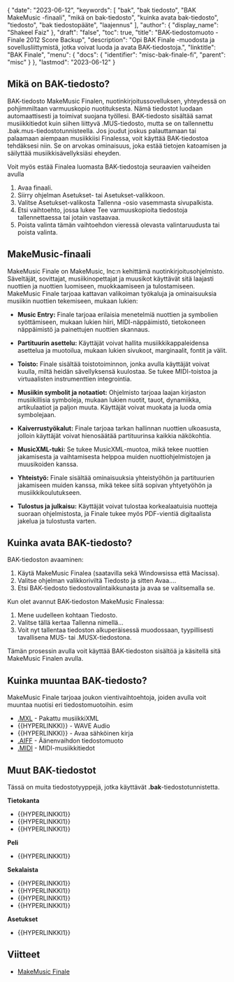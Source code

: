 {
  "date": "2023-06-12",
  "keywords": [
"bak",
"bak tiedosto",
"BAK MakeMusic -finaali",
"mikä on bak-tiedosto",
"kuinka avata bak-tiedosto",
"tiedosto",
"bak tiedostopääte",
"laajennus"
],
  "author": {
    "display_name": "Shakeel Faiz"
},
  "draft": "false",
  "toc": true,
  "title": "BAK-tiedostomuoto - Finale 2012 Score Backup",
  "description": "Opi BAK Finale -muodosta ja sovellusliittymistä, jotka voivat luoda ja avata BAK-tiedostoja.",
  "linktitle": "BAK Finale",
  "menu": {
    "docs": {
      "identifier": "misc-bak-finale-fi",
      "parent": "misc"
}
},
  "lastmod": "2023-06-12"
}

## Mikä on BAK-tiedosto?

BAK-tiedosto MakeMusic Finalen, nuotinkirjoitussovelluksen, yhteydessä on pohjimmiltaan varmuuskopio nuotituksesta. Nämä tiedostot luodaan automaattisesti ja toimivat suojana työllesi. BAK-tiedosto sisältää samat musiikkitiedot kuin siihen liittyvä .MUS-tiedosto, mutta se on tallennettu .bak.mus-tiedostotunnisteella. Jos joudut joskus palauttamaan tai palaamaan aiempaan musiikkiisi Finalessa, voit käyttää BAK-tiedostoa tehdäksesi niin. Se on arvokas ominaisuus, joka estää tietojen katoamisen ja säilyttää musiikkisävellyksiäsi eheyden.

Voit myös estää Finalea luomasta BAK-tiedostoja seuraavien vaiheiden avulla

1. Avaa finaali.
2. Siirry ohjelman Asetukset- tai Asetukset-valikkoon.
3. Valitse Asetukset-valikosta Tallenna -osio vasemmasta sivupalkista.
4. Etsi vaihtoehto, jossa lukee Tee varmuuskopioita tiedostoja tallennettaessa tai jotain vastaavaa.
5. Poista valinta tämän vaihtoehdon vieressä olevasta valintaruudusta tai poista valinta.

## MakeMusic-finaali

MakeMusic Finale on MakeMusic, Inc:n kehittämä nuotinkirjoitusohjelmisto. Säveltäjät, sovittajat, musiikinopettajat ja muusikot käyttävät sitä laajasti nuottien ja nuottien luomiseen, muokkaamiseen ja tulostamiseen. MakeMusic Finale tarjoaa kattavan valikoiman työkaluja ja ominaisuuksia musiikin nuottien tekemiseen, mukaan lukien:

- **Music Entry:** Finale tarjoaa erilaisia menetelmiä nuottien ja symbolien syöttämiseen, mukaan lukien hiiri, MIDI-näppäimistö, tietokoneen näppäimistö ja painettujen nuottien skannaus.

- **Partituurin asettelu:** Käyttäjät voivat hallita musiikkikappaleidensa asettelua ja muotoilua, mukaan lukien sivukoot, marginaalit, fontit ja välit.

- **Toisto:** Finale sisältää toistotoiminnon, jonka avulla käyttäjät voivat kuulla, miltä heidän sävellyksensä kuulostaa. Se tukee MIDI-toistoa ja virtuaalisten instrumenttien integrointia.

- **Musiikin symbolit ja notaatiot:** Ohjelmisto tarjoaa laajan kirjaston musiikillisia symboleja, mukaan lukien nuotit, tauot, dynamiikka, artikulaatiot ja paljon muuta. Käyttäjät voivat muokata ja luoda omia symbolejaan.

- **Kaiverrustyökalut:** Finale tarjoaa tarkan hallinnan nuottien ulkoasusta, jolloin käyttäjät voivat hienosäätää partituurinsa kaikkia näkökohtia.

- **MusicXML-tuki:** Se tukee MusicXML-muotoa, mikä tekee nuottien jakamisesta ja vaihtamisesta helppoa muiden nuottiohjelmistojen ja muusikoiden kanssa.

- **Yhteistyö:** Finale sisältää ominaisuuksia yhteistyöhön ja partituurien jakamiseen muiden kanssa, mikä tekee siitä sopivan yhtyetyöhön ja musiikkikoulutukseen.

- **Tulostus ja julkaisu:** Käyttäjät voivat tulostaa korkealaatuisia nuotteja suoraan ohjelmistosta, ja Finale tukee myös PDF-vientiä digitaalista jakelua ja tulostusta varten.

## Kuinka avata BAK-tiedosto?

BAK-tiedoston avaaminen:

1. Käytä MakeMusic Finalea (saatavilla sekä Windowsissa että Macissa).
2. Valitse ohjelman valikkoriviltä Tiedosto ja sitten Avaa....
3. Etsi BAK-tiedosto tiedostovalintaikkunasta ja avaa se valitsemalla se.

Kun olet avannut BAK-tiedoston MakeMusic Finalessa:

1. Mene uudelleen kohtaan Tiedosto.
2. Valitse tällä kertaa Tallenna nimellä...
3. Voit nyt tallentaa tiedoston alkuperäisessä muodossaan, tyypillisesti tavallisena MUS- tai .MUSX-tiedostona.

Tämän prosessin avulla voit käyttää BAK-tiedoston sisältöä ja käsitellä sitä MakeMusic Finalen avulla.

## Kuinka muuntaa BAK-tiedosto?

MakeMusic Finale tarjoaa joukon vientivaihtoehtoja, joiden avulla voit muuntaa nuotisi eri tiedostomuotoihin. esim

- [.MXL](/audio/mxl/) - Pakattu musiikkiXML
- {{HYPERLINKKI}} - WAVE Audio
- {{HYPERLINKKI}} - Avaa sähköinen kirja
- [.AIFF](/audio/aiff/) - Äänenvaihdon tiedostomuoto
- [.MIDI](/audio/mid/) - MIDI-musiikkitiedot

## Muut BAK-tiedostot

Tässä on muita tiedostotyyppejä, jotka käyttävät **.bak**-tiedostotunnistetta.

**Tietokanta**
- {{HYPERLINKKI1}}
- {{HYPERLINKKI1}}
- {{HYPERLINKKI1}}

**Peli**
- {{HYPERLINKKI1}}

**Sekalaista**
- {{HYPERLINKKI1}}
- {{HYPERLINKKI1}}
- {{HYPERLINKKI1}}
- {{HYPERLINKKI1}}

**Asetukset**
- {{HYPERLINKKI1}}

## Viitteet
* [MakeMusic Finale](https://en.wikipedia.org/wiki/Finale_(scorewriter))
